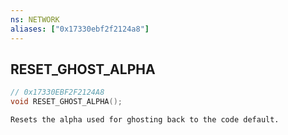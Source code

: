 ```yaml
---
ns: NETWORK
aliases: ["0x17330ebf2f2124a8"]
---
```

## RESET_GHOST_ALPHA

```c
// 0x17330EBF2F2124A8
void RESET_GHOST_ALPHA();
```

```
Resets the alpha used for ghosting back to the code default.
```
